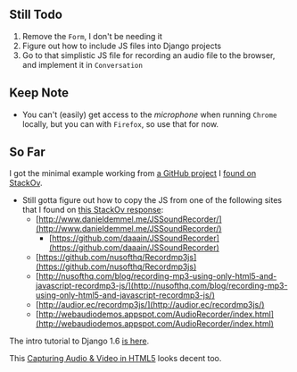 Still Todo
----------

1. Remove the `Form`, I don't be needing it
2. Figure out how to include JS files into Django projects
3. Go to that simplistic JS file for recording an audio file to the browser,
   and implement it in `Conversation`

Keep Note
---------

* You can't (easily) get access to the *microphone* when running `Chrome` locally,
  but you can with `Firefox`, so use that for now.

So Far
------

I got the minimal example working from
[a GitHub project](https://github.com/axelpale/minimal-django-file-upload-example/tree/master/src/for_django_1-6/myproject/myproject/myapp)
I [found on StackOv](http://stackoverflow.com/questions/5871730/need-a-minimal-django-file-upload-example).

* Still gotta figure out how to copy the JS from one of the following sites that I found on
  [this StackOv response](http://stackoverflow.com/questions/16413063/html5-record-audio-to-file):
    * [http://www.danieldemmel.me/JSSoundRecorder/](http://www.danieldemmel.me/JSSoundRecorder/)
        * [https://github.com/daaain/JSSoundRecorder](https://github.com/daaain/JSSoundRecorder)
    * [https://github.com/nusofthq/Recordmp3js](https://github.com/nusofthq/Recordmp3js)
    * [http://nusofthq.com/blog/recording-mp3-using-only-html5-and-javascript-recordmp3-js/](http://nusofthq.com/blog/recording-mp3-using-only-html5-and-javascript-recordmp3-js/)
    * [http://audior.ec/recordmp3js/](http://audior.ec/recordmp3js/)
    * [http://webaudiodemos.appspot.com/AudioRecorder/index.html](http://webaudiodemos.appspot.com/AudioRecorder/index.html)

The intro tutorial to Django 1.6
[is here](https://docs.djangoproject.com/en/1.6/intro/tutorial01/).

This [Capturing Audio & Video in HTML5](http://www.html5rocks.com/en/tutorials/getusermedia/intro/)
looks decent too.
